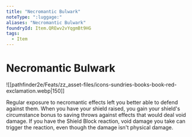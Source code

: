 ```yaml
---
title: "Necromantic Bulwark"
noteType: ":luggage:"
aliases: "Necromantic Bulwark"
foundryId: Item.QREwv2vYqgmBt9HG
tags:
  - Item
---
```


# Necromantic Bulwark
![[pathfinder2e/Feats/zz_asset-files/icons-sundries-books-book-red-exclamation.webp|150]]

Regular exposure to necromantic effects left you better able to defend against them. When you have your shield raised, you gain your shield's circumstance bonus to saving throws against effects that would deal void damage. If you have the Shield Block reaction, void damage you take can trigger the reaction, even though the damage isn't physical damage.

